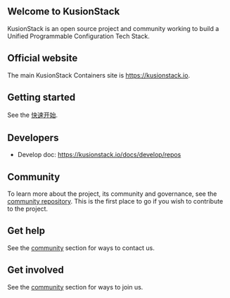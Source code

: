 ## Welcome to KusionStack

KusionStack is an open source project and community working to build a
Unified Programmable Configuration Tech Stack.

## Official website

The main KusionStack Containers site is https://kusionstack.io.

## Getting started

See the
[快速开始](https://kusionstack.io/docs/user_docs/getting-started/kubernetes).

## Developers

- Develop doc: https://kusionstack.io/docs/develop/repos

## Community

To learn more about the project, its community and governance, see the
[community repository](https://github.com/KusionStack/community). This is
the first place to go if you wish to contribute to the project.

## Get help

See the [community](#community) section for ways to contact us.

## Get involved

See the [community](#community) section for ways to join us.
